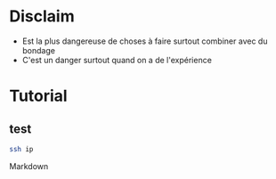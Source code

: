 
# Disclaim

- Est la plus dangereuse de choses à faire surtout combiner avec du bondage
- C'est un danger surtout quand on a de l'expérience

# Tutorial

## test

```bash
ssh ip
```
Markdown



